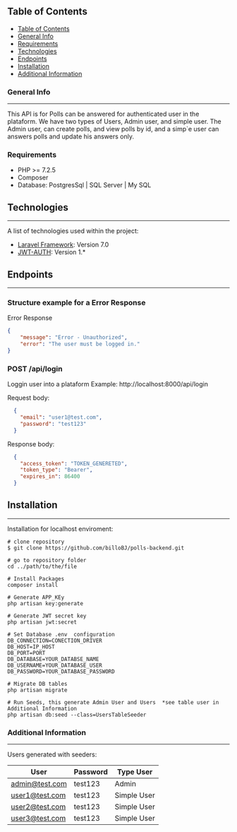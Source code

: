 ## Table of Contents
- [Table of Contents](#table-of-contents)
- [General Info](#general-info)
- [Requirements](#requirements)
- [Technologies](#technologies)
- [Endpoints](#endpoints)
- [Installation](#installation)
- [Additional Information](#additional-information)
### General Info
***
This API is for Polls can be answered for authenticated user in the plataform. We have two types of Users, Admin user, and simple user. The Admin user, can create polls, and view polls by id, and a simp`e user can answers polls and update his answers only.
 
### Requirements
- PHP >= 7.2.5
- Composer 
- Database:  PostgresSql | SQL Server | My SQL 
## Technologies
***
A list of technologies used within the project:
* [Laravel Framework](https://laravel.com/docs/7.x/): Version 7.0 
* [JWT-AUTH](https://jwt-auth.readthedocs.io/en/develop/): Version 1.*

## Endpoints
***
### Structure example for a Error Response 

Error Response
```json
{
    "message": "Error - Unauthorized",
    "error": "The user must be logged in."
}
```

### POST /api/login
Loggin user into a plataform
Example: http://localhost:8000/api/login

Request body:
```json
  {
    "email": "user1@test.com",
    "password": "test123"
  }
```

Response body:
```json
  {
    "access_token": "TOKEN_GENERETED",
    "token_type": "Bearer",
    "expires_in": 86400
  }
```


## Installation
***
Installation for localhost enviroment: 
```
# clone repository
$ git clone https://github.com/billoBJ/polls-backend.git

# go to repository folder
cd ../path/to/the/file

# Install Packages
composer install

# Generate APP_KEy
php artisan key:generate

# Generate JWT secret key
php artisan jwt:secret

# Set Database .env  configuration
DB_CONNECTION=CONECTION_DRIVER
DB_HOST=IP_HOST
DB_PORT=PORT
DB_DATABASE=YOUR_DATABSE_NAME
DB_USERNAME=YOUR_DATABASE_USER
DB_PASSWORD=YOUR_DATABASE_PASSWORD

# Migrate DB tables
php artisan migrate

# Run Seeds, this generate Admin User and Users  *see table user in Additional Information
php artisan db:seed --class=UsersTableSeeder

```
### Additional Information
***
Users generated with seeders: 

| User | Password | Type User
| ------------- | ------------- | ------------- |
| admin@test.com  | test123  | Admin |
| user1@test.com  | test123  | Simple User |
| user2@test.com  | test123  | Simple User |
| user3@test.com  | test123  | Simple User |

